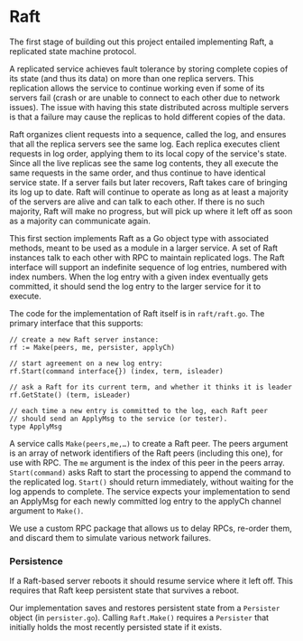 # Raft

The first stage of building out this project entailed implementing Raft, a replicated state machine protocol.

A replicated service achieves fault tolerance by storing complete copies of its state (and thus its data) on more than one replica servers. This replication allows the service to continue working even if some of its servers fail (crash or are unable to connect to each other due to network issues). The issue with having this state distributed across multiple servers is that a failure may cause the replicas to hold different copies of the data.

Raft organizes client requests into a sequence, called the log, and ensures that all the replica servers see the same log. Each replica executes client requests in log order, applying them to its local copy of the service's state. Since all the live replicas see the same log contents, they all execute the same requests in the same order, and thus continue to have identical service state. If a server fails but later recovers, Raft takes care of bringing its log up to date. Raft will continue to operate as long as at least a majority of the servers are alive and can talk to each other. If there is no such majority, Raft will make no progress, but will pick up where it left off as soon as a majority can communicate again.

This first section implements Raft as a Go object type with associated methods, meant to be used as a module in a larger service. A set of Raft instances talk to each other with RPC to maintain replicated logs. The Raft interface will support an indefinite sequence of log entries, numbered with index numbers. When the log entry with a given index eventually gets committed, it should send the log entry to the larger service for it to execute.

The code for the implementation of Raft itself is in `raft/raft.go`. The primary interface that this supports:

```
// create a new Raft server instance:
rf := Make(peers, me, persister, applyCh)

// start agreement on a new log entry:
rf.Start(command interface{}) (index, term, isleader)

// ask a Raft for its current term, and whether it thinks it is leader
rf.GetState() (term, isLeader)

// each time a new entry is committed to the log, each Raft peer
// should send an ApplyMsg to the service (or tester).
type ApplyMsg
```

A service calls `Make(peers,me,…)` to create a Raft peer. The peers argument is an array of network identifiers of the Raft peers (including this one), for use with RPC. The `me` argument is the index of this peer in the peers array. `Start(command)` asks Raft to start the processing to append the command to the replicated log. `Start()` should return immediately, without waiting for the log appends to complete. The service expects your implementation to send an ApplyMsg for each newly committed log entry to the applyCh channel argument to `Make()`.

We use a custom RPC package that allows us to delay RPCs, re-order them, and discard them to simulate various network failures.

### Persistence

If a Raft-based server reboots it should resume service where it left off. This requires that Raft keep persistent state that survives a reboot.

Our implementation saves and restores persistent state from a `Persister` object (in `persister.go`). Calling `Raft.Make()` requires a `Persister` that initially holds the most recently persisted state if it exists.